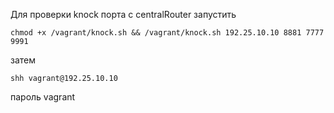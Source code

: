 Для проверки knock порта с centralRouter
запустить
```
chmod +x /vagrant/knock.sh && /vagrant/knock.sh 192.25.10.10 8881 7777 9991
```
затем
```
shh vagrant@192.25.10.10
```
пароль vagrant

